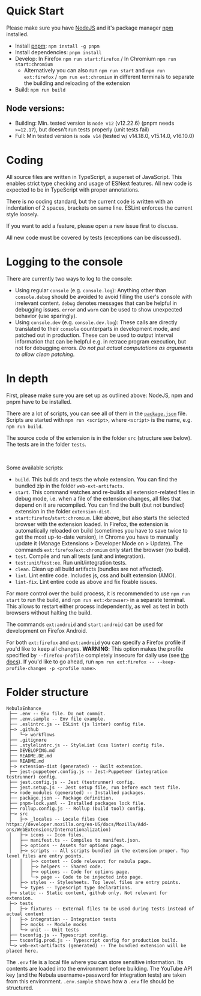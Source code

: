 # Quick Start

Please make sure you have [NodeJS](https://nodejs.org/) and it's package manager [npm](https://www.npmjs.com/) installed.

- Install [pnpm](https://github.com/pnpm/pnpm): `npm install -g pnpm`
- Install dependencies: `pnpm install`
- Develop: In Firefox `npm run start:firefox` / In Chromium `npm run start:chromium`
  - Alternatively you can also run `npm run start` and `npm run ext:firefox` / `npm run ext:chromium` in different terminals to separate the building and reloading of the extension
- Build: `npm run build`

## Node versions:

- Building: Min. tested version is `node v12` (v12.22.6) (pnpm needs `>=12.17`), but doesn't run tests properly (unit tests fail)
- Full: Min tested version is `node v14` (tested w/ v14.18.0, v15.14.0, v16.10.0)


# Coding

All source files are written in TypeScript, a superset of JavaScript. This enables strict type checking and usage of ESNext features. All new code is expected to be in TypeScript with proper annotations.

There is no coding standard, but the current code is written with an indentation of 2 spaces, brackets on same line. ESLint enforces the current style loosely.

If you want to add a feature, please open a new issue first to discuss.

All new code must be covered by tests (exceptions can be discussed).


# Logging to the console

There are currently two ways to log to the console:
- Using regular `console` (e.g. `console.log`): Anything other than `console.debug` should be avoided to avoid filling the user's console with irrelevant content. `debug` denotes messages that can be helpful in debugging issues. `error` and `warn` can be used to show unexpected behavior (use sparingly).
- Using `console.dev` (e.g. `console.dev.log`): These calls are directly translated to their `console` counterparts in development mode, and patched out in production. These can be used to output interval information that can be helpful e.g. in retrace program execution, but not for debugging errors. *Do not put actual computations as arguments to allow clean patching*.


# In depth

First, please make sure you are set up as outlined above: NodeJS, npm and pnpm have to be installed.

There are a lot of scripts, you can see all of them in the [`package.json`](package.json) file. Scripts are started with `npm run <script>`, where `<script>` is the name, e.g. `npm run build`.

The source code of the extension is in the folder `src` (structure see below). The tests are in the folder `tests`.

&nbsp;

Some available scripts:

- `build`. This builds and tests the whole extension. You can find the bundled zip in the folder `web-ext-artifacts`.
- `start`. This command watches and re-builds all extension-related files in debug mode, i.e. when a file of the extension changes, all files that depend on it are recompiled. You can find the built (but not bundled) extension in the folder `extension-dist`.
- `start:firefox`/`start:chromium`. Like above, but also starts the selected browser with the extension loaded. In Firefox, the extension is automatically reloaded on build (sometimes you have to save twice to get the most up-to-date version), in Chrome you have to manually update it (Manage Extensions > Developer Mode on > Update). The commands `ext:firefox`/`ext:chromium` only start the browser (no build).
- `test`. Compile and run all tests (unit and integration).
- `test:unit`/`test:ee`. Run unit/integration tests.
- `clean`. Clean up all build artifacts (bundles are not affected).
- `lint`. Lint entire code. Includes js, css and built extension (AMO).
- `lint-fix`. Lint entire code as above and fix fixable issues.

For more control over the build process, it is recommended to use `npm run start` to run the build, and `npm run ext:<browser>` in a separate terminal. This allows to restart either process independently, as well as test in both browsers without halting the build.

The commands `ext:android` and `start:android` can be used for development on Firefox Android.

For both `ext:firefox` and `ext:android` you can specify a Firefox profile if you'd like to keep all changes. **WARNING**: This option makes the profile specified by `--firefox-profile` completely insecure for daily use (see [the docs](https://extensionworkshop.com/documentation/develop/web-ext-command-reference/#--firefox)). If you'd like to go ahead, run `npm run ext:firefox -- --keep-profile-changes -p <profile name>`.


# Folder structure

```
NebulaEnhance
 ├── .env -- Env file. Do not commit.
 ├── .env.sample -- Env file example.
 ├── .eslintrc.js -- ESLint (js linter) config file.
 ├─> .github
 │   └─> workflows
 ├── .gitignore
 ├── .stylelintrc.js -- StyleLint (css linter) config file.
 ├── DEVELOPING.md
 ├── README.DE.md
 ├── README.md
 ├─> extension-dist (generated) -- Built extension.
 ├── jest-puppeteer.config.js -- Jest-Puppeteer (integration testrunner) config.
 ├── jest.config.js -- Jest (testrunner) config.
 ├── jest.setup.js -- Jest setup file, run before each test file.
 ├─> node_modules (generated) -- Installed packages.
 ├── package.json -- Package definition.
 ├── pnpm-lock.yaml -- Installed packages lock file.
 ├── rollup.config.js -- Rollup (build tool) config.
 ├─> src
 │   ├─> _locales -- Locale files (see https://developer.mozilla.org/en-US/docs/Mozilla/Add-ons/WebExtensions/Internationalization)
 │   ├─> icons -- Icon files.
 │   ├── manifest.ts -- Compiles to manifest.json.
 │   ├─> options -- Assets for options page.
 │   ├─> scripts -- All scripts bundled in the extension proper. Top level files are entry points.
 │   │   ├─> content -- Code relevant for nebula page.
 │   │   ├─> helpers -- Shared code.
 │   │   ├─> options -- Code for options page.
 │   │   └─> page -- Code to be injected into page.
 │   ├─> styles -- Stylesheets. Top level files are entry points.
 │   └─> types -- Typescript type declarations.
 ├─> static -- Static content, github only. Not relevant for extension.
 ├─> tests
 │   ├─> fixtures -- External files to be used during tests instead of actual content
 │   ├─> integration -- Integration tests
 │   ├─> mocks -- Module mocks
 │   └─> unit -- Unit tests
 ├── tsconfig.js -- Typescript config.
 ├── tsconfig.prod.js -- Typescript config for production build.
 └─> web-ext-artifacts (generated) -- The bundled extension will be placed here.
```

The `.env` file is a local file where you can store sensitive information. Its contents are loaded into the environment before building. The YouTube API key (and the Nebula username+password for integration tests) are taken from this environment. `.env.sample` shows how a `.env` file should be structured.